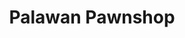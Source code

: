 ---
title: "Palawan Pawnshop"
url: /las-pinas/palawan-pawnshop-marcos-alvarez-avenue/
shop: pawnbroker
---